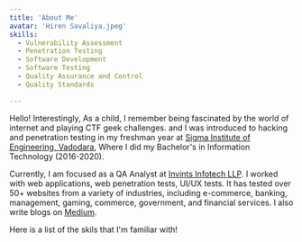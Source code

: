 ```yaml
---
title: 'About Me'
avatar: 'Hiren Savaliya.jpeg'
skills:
  - Vulnerability Assessment
  - Penetration Testing
  - Software Development
  - Software Testing
  - Quality Assurance and Control
  - Quality Standards

---
```

Hello! Interestingly, As a child, I remember being fascinated by the world of internet and playing CTF geek challenges.
and I was introduced to hacking and penetration testing in my freshman year at [Sigma Institute of Engineering,  Vadodara](https://sigma.ac.in/), 
Where I did my Bachelor's in Information Technology (2016-2020).

Currently, I am focused as a QA Analyst at [Invints Infotech LLP](https://invints.com/). 
I worked with web applications, web penetration tests, UI/UX tests. It has tested over 50+ websites from a variety of industries, including 
e-commerce, banking, management, gaming, commerce, government, and financial services. I also write blogs on [Medium](https://medium.com/@imhiren).

Here is a list of the skils that I'm familiar with!